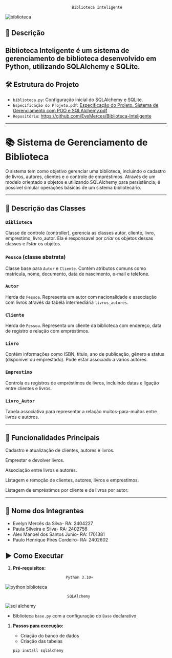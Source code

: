                                  𝙱𝚒𝚋𝚕𝚒𝚘𝚝𝚎𝚌𝚊 𝙸𝚗𝚝𝚎𝚕𝚒𝚐𝚎𝚗𝚝𝚎




  ![biblioteca](https://github.com/user-attachments/assets/20e75b36-08b7-40c2-babc-c92c39e7fa7d)





## 📝 Descrição
**Biblioteca Inteligente** é um sistema de gerenciamento de biblioteca desenvolvido em Python, utilizando SQLAlchemy e SQLite. 
----------------------------------------------------------------------------------------------------------------------------
## 🛠️ Estrutura do Projeto
- `biblioteca.py`: Configuração inicial do SQLAlchemy e SQLite.
- `Especificação do Projeto.pdf`: [Especificação do Projeto. Sistema de Gerenciamento com POO e SQLAlchemy.pdf](https://github.com/user-attachments/files/20265948/Especificacao.do.Projeto.Sistema.de.Gerenciamento.com.POO.e.SQLAlchemy.pdf)
- `Repositório`: https://github.com/EveMerces/Biblioteca-Inteligente
----------------------------------------------------------------------------------------------------------------------------
# 📚 Sistema de Gerenciamento de Biblioteca

O sistema tem como objetivo gerenciar uma biblioteca, incluindo o cadastro de livros, autores, clientes e o controle de empréstimos. Através de um modelo orientado a objetos e utilizando SQLAlchemy para persistência, é possível simular operações básicas de um sistema bibliotecário.

----------------------------------------------------------------------------------------------------------------------------

## 🧩 Descrição das Classes
### `Biblioteca`
Classe de controle (controller), gerencia as classes autor, cliente, livro, emprestimo, livro_autor. Ela é responsavel por *criar* os objetos dessas classes e *listar* os objetos.

### `Pessoa` (classe abstrata)
Classe base para `Autor` e `Cliente`. Contém atributos comuns como matrícula, nome, documento, data de nascimento, e-mail e telefone.

### `Autor`
Herda de `Pessoa`. Representa um autor com nacionalidade e associação com livros através da tabela intermediária `livros_autores`.

### `Cliente`
Herda de `Pessoa`. Representa um cliente da biblioteca com endereço, data de registro e relação com empréstimos.

### `Livro`
Contém informações como ISBN, título, ano de publicação, gênero e status (disponível ou emprestado). Pode estar associado a vários autores.

### `Emprestimo`
Controla os registros de empréstimos de livros, incluindo datas e ligação entre clientes e livros.

### `Livro_Autor`
Tabela associativa para representar a relação muitos-para-muitos entre livros e autores.

---------------------------------------------------------------------------------------------------------------------------
## 🔧 Funcionalidades Principais
Cadastro e atualização de clientes, autores e livros.

Emprestar e devolver livros.

Associação entre livros e autores.

Listagem e remoção de clientes, autores, livros e emprestimos.

Listagem de empréstimos por cliente e de livros por autor.

--------------------------------------------------------------------------------------------------------------------------
## 👥 Nome dos Integrantes
- Evelyn Mercês da Silva- RA: 2404227
- Paula Silveira e Silva- RA: 2402756
- Alex Manoel dos Santos Junio- RA: 1701381
- Paulo Henrique Pires Cordeiro- RA: 2402602

## ▶️ Como Executar

1. **Pré-requisitos:**
   
                              Python 3.10+
   
![python biblioteca](https://github.com/user-attachments/assets/3de211e3-9772-45e3-b74f-04da481afa8a)



                               SQLAlchemy

                          
  ![sql alchemy](https://github.com/user-attachments/assets/e0e64fde-66d8-4017-b5f3-cfba6d902fdd)


  
  
- Biblioteca `base.py` com a configuração do `Base` declarativo

1. **Passos para execução:**
   - Criação do banco de dados
   - Criação das tabelas

   ```bash
   pip install sqlalchemy
